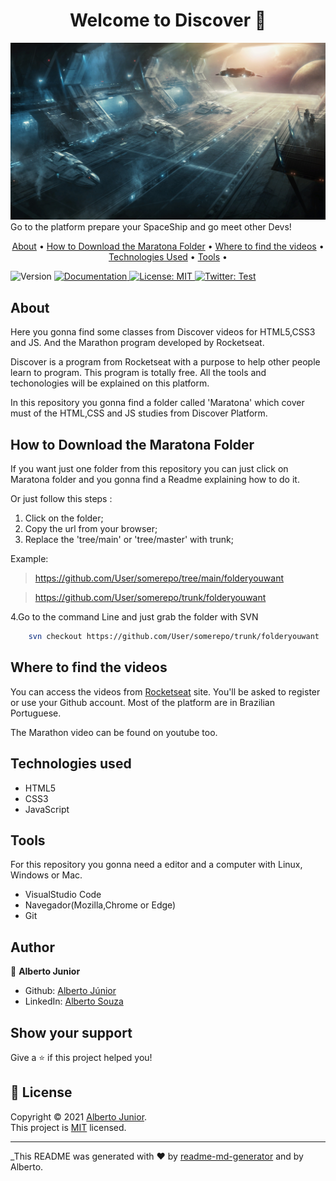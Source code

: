 <h1 align="center">Welcome to Discover 👋</h1>
<p>

![home](./resources/Get_your_and_explore.jpg) Go to the platform prepare your SpaceShip and go meet other Devs!

<p align="center">
 <a href="#about">About</a> •
 <a href="#how-to-download-the-maratona-folder">How to Download the Maratona Folder</a> •
 <a href="#where-to-find-the-videos">Where to find the videos</a> •
 <a href="#technologies-used">Technologies Used</a> •
  <a href="#tools">Tools</a> •
</p>
  <img alt="Version" src="https://img.shields.io/badge/version-1.9.7: Finishing some classes and projects.-blue.svg?cacheSeconds=2592000" />
  <a href="Test" target="_blank">
    <img alt="Documentation" src="https://img.shields.io/badge/documentation-yes-brightgreen.svg" />
  </a>
  <a href="<img alt=&#34;GitHub&#34; src=&#34;https://img.shields.io/github/license/wayfiding/ROCKETSEAT?color=MIT&logo=MIT&logoColor=MIT&#34;>" target="_blank">
    <img alt="License: MIT" src="https://img.shields.io/badge/License-MIT-yellow.svg" />
  </a>
  <a href="https://twitter.com/Test" target="_blank">
    <img alt="Twitter: Test" src="https://img.shields.io/twitter/follow/Test.svg?style=social" />
  </a>
</p>


## About
Here you gonna find some classes from Discover videos for HTML5,CSS3 and JS. And the Marathon program developed by Rocketseat.

Discover is a program from Rocketseat with a purpose to help other people learn to program. This program is totally free. All the tools and techonologies will be explained on this platform.

In this repository you gonna find a folder called 'Maratona' which cover must of the HTML,CSS and JS studies from Discover Platform. 




## How to Download the Maratona Folder
If you want just one folder from this repository you can just click on Maratona folder and you gonna find a Readme explaining how to do it.

Or just follow this steps :

1. Click on the folder;
2. Copy the url from your browser;
3. Replace the 'tree/main' or 'tree/master' with trunk;

Example: 
> https://github.com/User/somerepo/tree/main/folderyouwant 

> https://github.com/User/somerepo/trunk/folderyouwant 

4.Go to the command Line and just grab the folder with SVN

```sh
    svn checkout https://github.com/User/somerepo/trunk/folderyouwant 
```


## Where to find the videos
You can access the videos from [Rocketseat](https://app.rocketseat.com.br/) site. You'll be asked to register or use your Github account. 
Most of the platform are in Brazilian Portuguese.

The Marathon video can be found on youtube too.





## Technologies used

- HTML5
- CSS3
- JavaScript
  

## Tools
For this repository you gonna need a editor and a computer with Linux, Windows or Mac.

- VisualStudio Code
- Navegador(Mozilla,Chrome or Edge)
- Git








## Author

👤 **Alberto Junior**



* Github: [Alberto Júnior](https://github.com/wayfiding)
* LinkedIn: [Alberto Souza](https://linkedin.com/in/alberto-souza)



## Show your support

Give a ⭐️ if this project helped you!

## 📝 License

Copyright © 2021 [Alberto Junior](https://github.com/Test).<br />
This project is [MIT](<img alt=&#34;GitHub&#34; src=&#34;https://img.shields.io/github/license/wayfiding/ROCKETSEAT?color=MIT&logo=MIT&logoColor=MIT&#34;>) licensed.

***
_This README was generated with ❤️ by [readme-md-generator](https://github.com/kefranabg/readme-md-generator) and by Alberto.